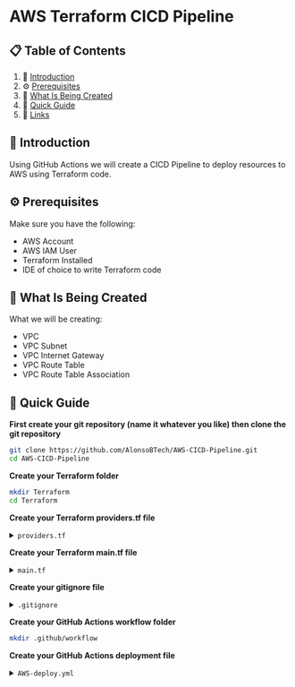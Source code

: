 # AWS Terraform CICD Pipeline

## 📋 <a name="table">Table of Contents</a>

1. 🤖 [Introduction](#introduction)
2. ⚙️ [Prerequisites](#prerequisites)
3. 🔋 [What Is Being Created](#what-is-being-created)
4. 🤸 [Quick Guide](#quick-guide)
5. 🔗 [Links](#links)

## <a name="introduction">🤖 Introduction</a>

Using GitHub Actions we will create a CICD Pipeline to deploy resources to AWS using Terraform code.

## <a name="prerequisites">⚙️ Prerequisites</a>

Make sure you have the following:

- AWS Account
- AWS IAM User
- Terraform Installed
- IDE of choice to write Terraform code

## <a name="what-is-being-created">🔋 What Is Being Created</a>

What we will be creating:

- VPC
- VPC Subnet
- VPC Internet Gateway
- VPC Route Table
- VPC Route Table Association

## <a name="quick-guide">🤸 Quick Guide</a>

**First create your git repository (name it whatever you like) then clone the git repository**

```bash
git clone https://github.com/AlonsoBTech/AWS-CICD-Pipeline.git
cd AWS-CICD-Pipeline
```

**Create your Terraform folder**
```bash
mkdir Terraform
cd Terraform
```

**Create your Terraform providers.tf file**

</details>

<details>
<summary><code>providers.tf</code></summary>

```bash
terraform {
  required_providers {
    aws = {
      source  = "hashicorp/aws"
      version = "~> 5.41.0"
    }
  }
}

provider "aws" {
  region  = "ca-central-1"
}
```
</details>

**Create your Terraform main.tf file**

</details>

<details>
<summary><code>main.tf</code></summary>

```bash
### Creating VPC
resource "aws_vpc" "GitHub_test" {
  cidr_block           = "10.0.0.0/16"
  enable_dns_hostnames = true
  enable_dns_support   = true

  tags = {
    Name = "Git_VPC"
  }
}

### Creating VPC Subnet
resource "aws_subnet" "Git_Public_Subnet_1" {
  vpc_id                  = aws_vpc.GitHub_test.id
  cidr_block              = "10.0.1.0/24"
  map_public_ip_on_launch = true
  availability_zone       = "ca-central-1a"

  tags = {
    Name = "Git_Public"
  }
}


### Creating VPC Internet Gateway
resource "aws_internet_gateway" "Git_IGW" {
  vpc_id = aws_vpc.GitHub_test.id

  tags = {
    Name = "Git_IGW"
  }
}

### Creating VPC Route Table
resource "aws_route_table" "Git_Public_Route" {
  vpc_id = aws_vpc.GitHub_test.id

  route {
        cidr_block = "0.0.0.0/0"
        gateway_id = aws_internet_gateway.Git_IGW.id
  }

  tags = {
    Name = "Git_Pub_RT"
  }
}

### Creating VPC Route Table Association
resource "aws_route_table_association" "Git_pub_asso1" {
  subnet_id      = aws_subnet.Git_Public_Subnet_1.id
  route_table_id = aws_route_table.Git_Public_Route.id
}
```

</details>

**Create your gitignore file**

</details>

<details>
<summary><code>.gitignore</code></summary>

```bash
.terraform
.terraform.lock.hcl
terraform.tfstate
terraform.tfstate.backup
```

</details>

**Create your GitHub Actions workflow folder**

```bash
mkdir .github/workflow
```
</details>

**Create your GitHub Actions deployment file**

</details>

<details>
<summary><code>AWS-deploy.yml</code></summary>

```bash
name: AWS Terraform Deployment
on:
  push:
    branches:
      - main
env:
  AWS_REGION: "ca-central-1"
permissions:
      id-token: write
      contents: read

jobs:
  terraform:
    runs-on: ubuntu-latest
    steps:
      - name: Checkout code
        uses: actions/checkout@v2
      - name: Configure AWS Credentials
        uses: aws-actions/configure-aws-credentials@v1
        with:
           role-to-assume: arn:aws:iam::851725262343:role/github-oidc-role
           role-session-name: github-oidc-role
           aws-region: ${{ env.AWS_REGION }}
      - name: Set up Terraform
        uses: hashicorp/setup-terraform@v2
      - name: Terraform init
        run: terraform init
        working-directory: ./Terraform
      - name: Terraform validate
        run: terraform validate
        working-directory: ./Terraform
      - name: Terraform Plan
        run: terraform plan
        working-directory: ./Terraform
      - name: Terraform Destroy
        run: terraform apply -auto-approve
        working-directory: ./Terraform
```

</details>




